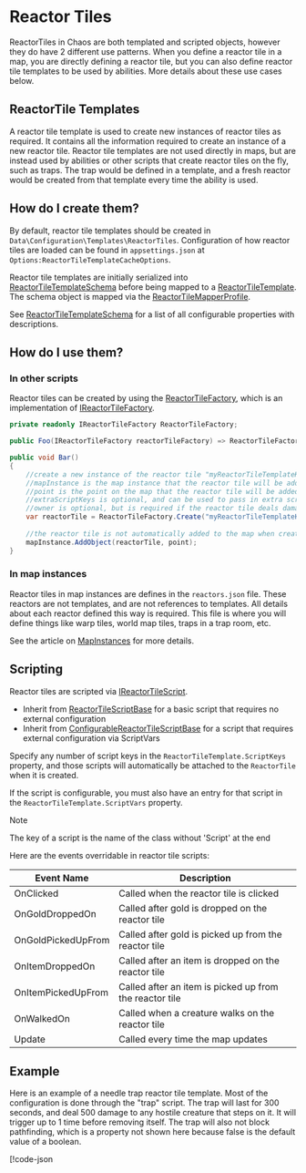 # Reactor Tiles

ReactorTiles in Chaos are both templated and scripted objects, however they do have 2 different use patterns. When you
define a reactor tile in a map, you are directly defining a reactor tile, but you can also define reactor tile templates
to be used by abilities. More details about these use cases below.

## ReactorTile Templates

A reactor tile template is used to create new instances of reactor tiles as required. It contains all the information
required to create an instance of a new reactor tile. Reactor tile templates are not used directly in maps, but are
instead used by abilities or other scripts that create reactor tiles on the fly, such as traps. The trap would be
defined in a template, and a fresh reactor would be created from that template every time the ability is used.

## How do I create them?

By default, reactor tile templates should be created in `Data\Configuration\Templates\ReactorTiles`. Configuration of
how reactor tiles are loaded can be found in `appsettings.json` at `Options:ReactorTileTemplateCacheOptions`.

Reactor tile templates are initially serialized
into [ReactorTileTemplateSchema](<xref:Chaos.Schemas.Templates.ReactorTileTemplateSchema>) before being mapped to
a [ReactorTileTemplate](<xref:Chaos.Models.Templates.ReactorTileTemplate>). The schema object is mapped via
the [ReactorTileMapperProfile](<xref:Chaos.Services.MapperProfiles.ReactorTileMapperProfile>).

See [ReactorTileTemplateSchema](<xref:Chaos.Schemas.Templates.ReactorTileTemplateSchema>) for a list of all configurable
properties with descriptions.

## How do I use them?

### In other scripts

Reactor tiles can be created by using the [ReactorTileFactory](<xref:Chaos.Services.Factories.ReactorTileFactory>),
which is an implementation of [IReactorTileFactory](<xref:Chaos.Services.Factories.Abstractions.IReactorTileFactory>).

```cs
private readonly IReactorTileFactory ReactorTileFactory;

public Foo(IReactorTileFactory reactorTileFactory) => ReactorTileFactory = reactorTileFactory;

public void Bar()
{
    //create a new instance of the reactor tile "myReactorTileTemplateKey"
    //mapInstance is the map instance that the reactor tile will be added to
    //point is the point on the map that the reactor tile will be added to
    //extraScriptKeys is optional, and can be used to pass in extra script keys that are not part of the templated reactor tile
    //owner is optional, but is required if the reactor tile deals damage
    var reactorTile = ReactorTileFactory.Create("myReactorTileTemplateKey", mapInstance, point, extraScriptKeys, creatureOwner);
    
    //the reactor tile is not automatically added to the map when created, so you must do so yourself
    mapInstance.AddObject(reactorTile, point);
}
```

### In map instances

Reactor tiles in map instances are defines in the `reactors.json` file. These reactors are not templates, and are not
references to templates. All details about each reactor defined this way is required. This file is where you will define
things like warp tiles, world map tiles, traps in a trap room, etc.

See the article on [MapInstances](Maps.md) for more details.

## Scripting

Reactor tiles are scripted
via [IReactorTileScript](<xref:Chaos.Scripting.ReactorTiles.Abstractions.IReactorTileScript>).

- Inherit from [ReactorTileScriptBase](<xref:Chaos.Scripting.ReactorTiles.Abstractions.ReactorTileScriptBase>) for a
  basic script that requires no external configuration
- Inherit
  from [ConfigurableReactorTileScriptBase](<xref:Chaos.Scripting.ReactorTiles.Abstractions.ConfigurableReactorTileScriptBase>)
  for a script that requires external configuration via ScriptVars

Specify any number of script keys in the `ReactorTileTemplate.ScriptKeys` property, and those scripts will automatically
be
attached to the `ReactorTile` when it is created.

If the script is configurable, you must also have an entry for that script in the `ReactorTileTemplate.ScriptVars`
property.

> [!NOTE]
> The key of a script is the name of the class without 'Script' at the end

Here are the events overridable in reactor tile scripts:

| Event Name         | Description                                             |
|--------------------|---------------------------------------------------------|
| OnClicked          | Called when the reactor tile is clicked                 |
| OnGoldDroppedOn    | Called after gold is dropped on the reactor tile        |
| OnGoldPickedUpFrom | Called after gold is picked up from the reactor tile    |
| OnItemDroppedOn    | Called after an item is dropped on the reactor tile     |
| OnItemPickedUpFrom | Called after an item is picked up from the reactor tile |
| OnWalkedOn         | Called when a creature walks on the reactor tile        |
| Update             | Called every time the map updates                       |

## Example

Here is an example of a needle trap reactor tile template. Most of the configuration is done through the "trap" script.
The trap will last for 300 seconds, and deal 500 damage to any hostile creature that steps on it. It will trigger up to
1 time before removing itself. The trap will also not block pathfinding, which is a property not shown here because
false is the default value of a boolean.

[!code-json[](../../Data/Configuration/Templates/ReactorTiles/needle_trap.json)